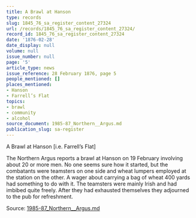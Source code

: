 ```yaml
---
title: A Brawl at Hanson
type: records
slug: 1845_76_sa_register_content_27324
url: /records/1845_76_sa_register_content_27324/
record_id: 1845_76_sa_register_content_27324
date: '1876-02-28'
date_display: null
volume: null
issue_number: null
page: '5'
article_type: news
issue_reference: 28 February 1876, page 5
people_mentioned: []
places_mentioned:
- Hanson
- Farrell’s Flat
topics:
- brawl
- community
- alcohol
source_document: 1985-87_Northern__Argus.md
publication_slug: sa-register
---
```


A Brawl at Hanson [i.e. Farrell’s Flat]

The Northern Argus reports a brawl at Hanson on 19 February involving about 20 or more men.  No one seems sure how it started, but the combatants were teamsters on one side and wheat lumpers employed at the station on the other.  A wager about carrying a bag of wheat 400 yards had something to do with it.  The teamsters were mainly Irish and had imbibed quite freely.  After they had exhausted themselves they adjourned to the pub for refreshment.

Source: [1985-87_Northern__Argus.md](/downloads/markdown/1985-87_Northern__Argus.md)
